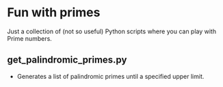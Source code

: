 # Fun with primes #

Just a collection of (not so useful) Python scripts where you can play with Prime numbers.


## get_palindromic_primes.py ##

 - Generates a list of palindromic primes until a specified upper limit.
